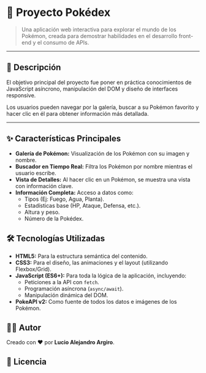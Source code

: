 # 🐉 Proyecto Pokédex

> Una aplicación web interactiva para explorar el mundo de los Pokémon, creada para demostrar habilidades en el desarrollo front-end y el consumo de APIs.

---

## 📝 Descripción
El objetivo principal del proyecto fue poner en práctica conocimientos de JavaScript asíncrono, manipulación del DOM y diseño de interfaces responsive.

Los usuarios pueden navegar por la galería, buscar a su Pokémon favorito y hacer clic en él para obtener información más detallada.

---

## ✨ Características Principales

* **Galería de Pokémon:** Visualización de los Pokémon con su imagen y nombre.
* **Buscador en Tiempo Real:** Filtra los Pokémon por nombre mientras el usuario escribe.
* **Vista de Detalles:** Al hacer clic en un Pokémon, se muestra una vista con información clave.
* **Información Completa:** Acceso a datos como:
    * Tipos (Ej: Fuego, Agua, Planta).
    * Estadísticas base (HP, Ataque, Defensa, etc.).
    * Altura y peso.
    * Número de la Pokédex.

## 🛠️ Tecnologías Utilizadas

* **HTML5:** Para la estructura semántica del contenido.
* **CSS3:** Para el diseño, las animaciones y el layout (utilizando Flexbox/Grid).
* **JavaScript (ES6+):** Para toda la lógica de la aplicación, incluyendo:
    * Peticiones a la API con `fetch`.
    * Programación asíncrona (`async/await`).
    * Manipulación dinámica del DOM.
* **PokeAPI v2:** Como fuente de todos los datos e imágenes de los Pokémon.

## 👨‍💻 Autor

Creado con ❤️ por **Lucio Alejandro Argiro**.



## 📄 Licencia

